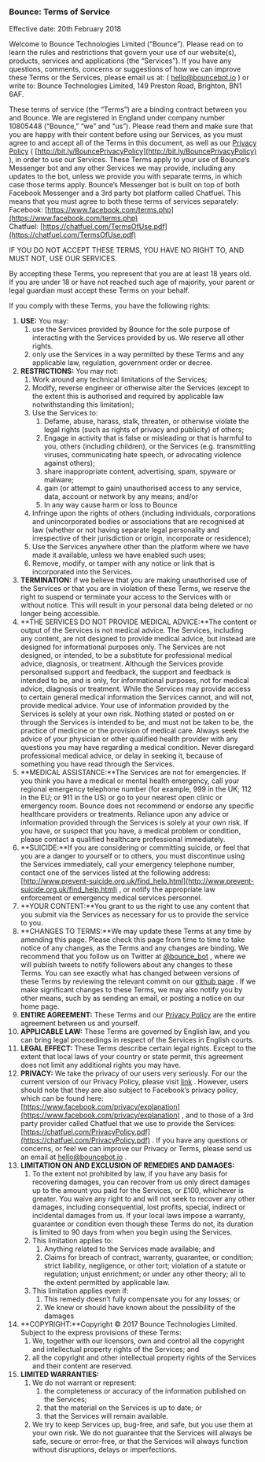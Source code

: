 ### Bounce: Terms of Service 

Effective date: 20th February 2018

Welcome to Bounce Technologies Limited (“Bounce”). Please read on to learn the rules and restrictions that govern your use of our website(s), products, services and applications (the “Services”). If you have any questions, comments, concerns or suggestions of how we can improve these Terms or the Services, please email us at: ( [hello@bouncebot.io](mailto:hello@bouncebot.io) ) or write to: Bounce Technologies Limited, 149 Preston Road, Brighton, BN1 6AF.

These terms of service (the “Terms”) are a binding contract between you and Bounce. We are registered in England under company number 10805448 (“Bounce,” “we” and “us”). Please read them and make sure that you are happy with their content before using our Services, as you must agree to and accept all of the Terms in this document, as well as our  [Privacy Policy](http://bit.ly/BouncePrivacyPolicy)  ( [http://bit.ly/BouncePrivacyPolicy](http://bit.ly/BouncePrivacyPolicy) ), in order to use our Services. These Terms apply to your use of Bounce’s Messenger bot and any other Services we may provide, including any updates to the bot, unless we provide you with separate terms, in which case those terms apply. Bounce’s Messenger bot is built on top of both Facebook Messenger and a 3rd party bot platform called Chatfuel. This means that you must agree to both these terms of services separately:
Facebook:  [https://www.facebook.com/terms.php](https://www.facebook.com/terms.php)  
Chatfuel:  [https://chatfuel.com/TermsOfUse.pdf](https://chatfuel.com/TermsOfUse.pdf) 

IF YOU DO NOT ACCEPT THESE TERMS, YOU HAVE NO RIGHT TO, AND MUST NOT, USE OUR SERVICES.

By accepting these Terms, you represent that you are at least 18 years old. If you are under 18 or have not reached such age of majority, your parent or legal guardian must accept these Terms on your behalf. 

If you comply with these Terms, you have the following rights:
1. **USE:** You may:
	1. use the Services provided by Bounce for the sole purpose of interacting with the Services provided by us. We reserve all other rights.
	2. only use the Services in a way permitted by these Terms and any applicable law, regulation, government order or decree.
2. **RESTRICTIONS:** You may not:
	1. Work around any technical limitations of the Services;
	2. Modify, reverse engineer or otherwise alter the Services (except to the extent this is authorised and required by applicable law notwithstanding this limitation);
	3. Use the Services to:
		1. Defame, abuse, harass, stalk, threaten, or otherwise violate the legal rights  (such as rights of privacy and publicity) of others;
		2. Engage in activity that is false or misleading or that is harmful to you, others (including children), or the Services (e.g. transmitting viruses, communicating hate speech, or advocating violence against others);
		3. share inappropriate content, advertising, spam, spyware or malware;
		4. gain (or attempt to gain) unauthorised access to any service, data, account or network by any means; and/or
		5. In any way cause harm or loss to Bounce
	4. Infringe upon the rights of others (including individuals, corporations and unincorporated bodies or associations that are recognised at law (whether or not having separate legal personality and irrespective of their jurisdiction or origin, incorporate or residence);
	5. Use the Services anywhere other than the platform where we have made it available, unless we have enabled such uses;
	6. Remove, modify, or tamper with any notice or link that is incorporated into the Services. 
3. **TERMINATION:** if we believe that you are making unauthorised use of the Services or that you are in violation of these Terms, we reserve the right to suspend or terminate your access to the Services with or without notice. This will result in your personal data being deleted or no longer being accessible.
4. **THE SERVICES DO NOT PROVIDE MEDICAL ADVICE:**The content or output of the Services is not medical advice. The Services, including any content, are not designed to provide medical advice, but instead are designed for informational purposes only. The Services are not designed, or intended, to be a substitute for professional medical advice, diagnosis, or treatment. Although the Services provide personalised support and feedback, the support and feedback is intended to be, and is only, for informational purposes, not for medical advice, diagnosis or treatment. While the Services may provide access to certain general medical information the Services cannot, and will not, provide medical advice. Your use of information provided by the Services is solely at your own risk. Nothing stated or posted on or through the Services is intended to be, and must not be taken to be, the practice of medicine or the provision of medical care. Always seek the advice of your physician or other qualified health provider with any questions you may have regarding a medical condition. Never disregard professional medical advice, or delay in seeking it, because of something you have read through the Services.
5. **MEDICAL ASSISTANCE:**The Services are not for emergencies. If you think you have a medical or mental health emergency, call your regional emergency telephone number (for example, 999 in the UK; 112 in the EU; or 911 in the US) or go to your nearest open clinic or emergency room. Bounce does not recommend or endorse any specific healthcare providers or treatments. Reliance upon any advice or information provided through the Services is solely at your own risk. If you have, or suspect that you have, a medical problem or condition, please contact a qualified healthcare professional immediately.
6. **SUICIDE:**If you are considering or committing suicide, or feel that you are a danger to yourself or to others, you must discontinue using the Services immediately, call your emergency telephone number, contact one of the services listed at the following address:  [http://www.prevent-suicide.org.uk/find_help.html](http://www.prevent-suicide.org.uk/find_help.html) , or notify the appropriate law enforcement or emergency medical services personnel.
7. **YOUR CONTENT:**You grant to us the right to use any content that you submit via the Services as necessary for us to provide the service to you.
8. **CHANGES TO TERMS:**We may update these Terms at any time by amending this page. Please check this page from time to time to take notice of any changes, as the Terms and any changes are binding. We recommend that you follow us on Twitter at  [@bounce_bot](https://twitter.com/bounce_bot) , where we will publish tweets to notify followers about any changes to these Terms. You can see exactly what has changed between versions of these Terms by reviewing the relevant commit on our  [github page](https://github.com/bouncetechnologies/terms-of-services/blob/master/Bounce%20-%20Terms%20of%20service%20-%20V1.0.md) . If we make significant changes to these Terms, we may also notify you by other means, such by as sending an email, or posting a notice on our home page.
9. **ENTIRE AGREEMENT:** These Terms and our  [Privacy Policy](https://docs.google.com/document/d/1RxFmBEhWnW5ZPtKo3P2W_TX7mAd6ma7QpEI9rz6PQ1g/edit#)  are the entire agreement between us and yourself.
10. **APPLICABLE LAW:** These Terms are governed by English law, and you can bring legal proceedings in respect of the Services in English courts.
11. **LEGAL EFFECT:** These Terms describe certain legal rights. Except to the extent that local laws of your country or state permit, this agreement does not limit any additional rights you may have.
12. **PRIVACY:** We take the privacy of our users very seriously. For our the current version of our Privacy Policy, please visit  [link](https://github.com/bouncetechnologies/privacy-policy/blob/master/Bounce%20-%20Privacy%20Policy%20-%20V1.0.md) . However, users should note that they are also subject to Facebook’s privacy policy, which can be found here:  [https://www.facebook.com/privacy/explanation](https://www.facebook.com/privacy/explanation) , and to those of a 3rd party provider called Chatfuel that we use to provide the Services:  [https://chatfuel.com/PrivacyPolicy.pdf](https://chatfuel.com/PrivacyPolicy.pdf) . If you have any questions or concerns, or feel we can improve our Privacy or Terms, please send us an email at  [hello@bouncebot.io](mailto:hello@bouncebot.io) .
13. **LIMITATION ON AND EXCLUSION OF REMEDIES AND DAMAGES:**
	1. To the extent not prohibited by law, if you have any basis for recovering damages, you can recover from us only direct damages up to the amount you paid for the Services, or £100, whichever is greater. You waive any right to and will not seek to recover any other damages, including consequential, lost profits, special, indirect or incidental damages from us. If your local laws impose a warranty, guarantee or condition even though these Terms do not, its duration is limited to 90 days from when you begin using the Services.
	2. This limitation applies to:
		1. Anything related to the Services made available; and
		2. Claims for breach of contract, warranty, guarantee, or condition; strict liability, negligence, or other tort; violation of a statute or regulation; unjust enrichment; or under any other theory; all to the extent permitted by applicable law.
	3. This limitation applies even if:
		1. This remedy doesn’t fully compensate you for any losses; or
		2. We knew or should have known about the possibility of the damages
14. **COPYRIGHT:**Copyright © 2017 Bounce Technologies Limited. Subject to the express provisions of these Terms:
	1. We, together with our licensors, own and control all the copyright and intellectual property rights of the Services; and
	2. all the  copyright and other intellectual property rights of the Services and their content are reserved.
15. **LIMITED WARRANTIES:**
	1. We do not warrant or represent:
		1. the completeness or accuracy of the information published on the Services;
		2. that the material on the Services is up to date; or
		3. that the Services will remain available. 
	2. We try to keep Services up, bug-free, and safe, but you use them at your own risk. We do not guarantee that the Services will always be safe, secure or error-free, or that the Services will always function without disruptions, delays or imperfections.
